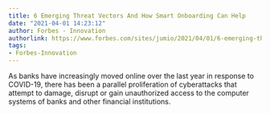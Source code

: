```yaml
---
title: 6 Emerging Threat Vectors And How Smart Onboarding Can Help
date: "2021-04-01 14:23:12"
author: Forbes - Innovation
authorlink: https://www.forbes.com/sites/jumio/2021/04/01/6-emerging-threat-vectors-and-how-smart-onboarding-can-help/
tags:
- Forbes-Innovation
---
```

As banks have increasingly moved online over the last year in response to COVID-19, there has been a parallel proliferation of cyberattacks that attempt to damage, disrupt or gain unauthorized access to the computer systems of banks and other financial institutions.